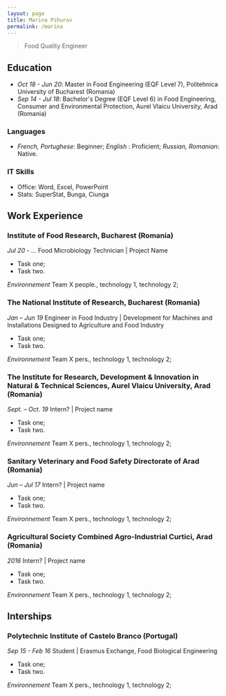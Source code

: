 ```yaml
---
layout: page
title: Marina Pihurov
permalink: /marina
---
```


> Food Quality Engineer

## Education
* _Oct 18 - Jun 20_: Master in Food Engineering (EQF Level 7), Politehnica University of Bucharest (Romania)
* _Sep 14 - Jul 18_: Bachelor's Degree (EQF Level 6) in Food Engineering, Consumer and Environmental Protection, Aurel Vlaicu University, Arad (Romania)

### Languages
* _French, Portughese_: Beginner; _English_ : Proficient; _Russian, Romanian_: Native.

### IT Skills
* Office: Word, Excel, PowerPoint
* Stats: SuperStat, Bunga, Ciunga

## Work Experience
### Institute of Food Research, Bucharest (Romania)
_Jul 20 - ..._ Food Microbiology Technician | Project Name
 * Task one;
 * Task two.
 
_Environnement_ Team X people., technology 1, technology 2;

### The National Institute of Research, Bucharest (Romania)
_Jan – Jun 19_ Engineer in Food Industry | Development for Machines and Installations Designed to Agriculture and Food Industry 
 * Task one;
 * Task two.
 
_Environnement_ Team X pers., technology 1, technology 2;

### The Institute for Research, Development & Innovation in Natural & Technical Sciences, Aurel Vlaicu University, Arad (Romania) 
_Sept. – Oct. 19_ Intern? | Project name
 * Task one;
 * Task two.
 
_Environnement_ Team X pers., technology 1, technology 2;

### Sanitary Veterinary and Food Safety Directorate of Arad (Romania)
_Jun – Jul 17_ Intern? | Project name
 * Task one;
 * Task two.
 
_Environnement_ Team X pers., technology 1, technology 2;

### Agricultural Society Combined Agro-Industrial Curtici, Arad (Romania)
_2016_ Intern? | Project name
 * Task one;
 * Task two.
 
_Environnement_ Team X pers., technology 1, technology 2;
 
## Interships

### Polytechnic Institute of Castelo Branco (Portugal)
_Sep 15 - Feb 16_ Student | Erasmus Exchange, Food Biological Engineering
 * Task one;
 * Task two.
 
_Environnement_ Team X pers., technology 1, technology 2;

